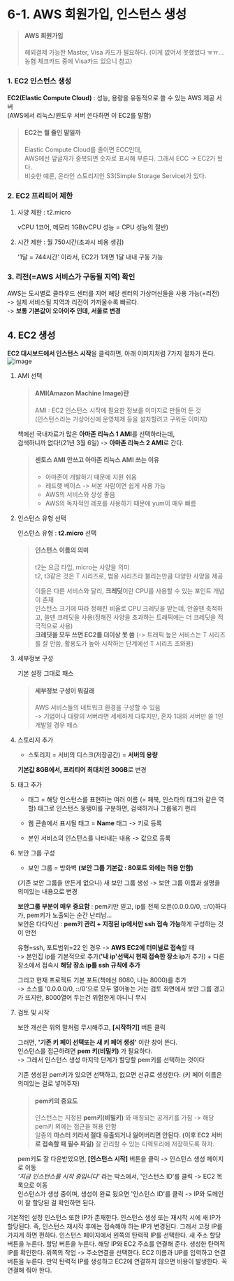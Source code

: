 # 6-1. AWS 회원가입, 인스턴스 생성

> #### AWS 회원가입
>
> 해외결제 가능한 Master, Visa 카드가 필요하다.
> (이게 없어서 못했었다 ㅠㅠ... 농협 체크카드 중에 Visa카드 있으니 참고)

### 1. EC2 인스턴스 생성

**EC2(Elastic Compute Cloud)** : 성능, 용량을 유동적으로 쓸 수 있는 AWS 제공 서버  
(AWS에서 리눅스/윈도우 서버 쓴다하면 이 EC2를 말함)

> #### EC2는 뭘 줄인 말일까
>
> Elastic Compute Cloud를 줄이면 ECC인데,  
> AWS에선 앞글자가 중복되면 숫자로 표시해 부른다. 그래서 ECC -> EC2가 됬다.   
> 비슷한 예론, 온라인 스토리지인 S3(Simple Storage Service)가 있다.

### 2. EC2 프리티어 제한

1. 사양 제한 : t2.micro 
    
     vCPU 1코어, 메모리 1GB(vCPU 성능 = CPU 성능의 절반)
2. 시간 제한 : 월 750시간(초과시 비용 생김)  
    
    '1달 = 744시간' 이라서, EC2가 1개면 1달 내내 구동 가능
    
### 3. 리전(=AWS 서비스가 구동될 지역) 확인

AWS는 도시별로 클라우드 센터를 지어 해당 센터의 가상머신들을 사용 가능(=리전)  
-> 실제 서비스될 지역과 리전이 가까울수록 빠르다.  
-> **보통 기본값이 오아이주 인데, 서울로 변경**

## 4. EC2 생성

**EC2 대시보드에서 인스턴스 시작**을 클릭하면, 아래 이미지처럼 7가지 절차가 뜬다.
![image](https://user-images.githubusercontent.com/48408417/110202569-e5cfaf00-7eac-11eb-9a37-42fe2d863925.png)  
  
1. AMI 선택

    > #### AMI(Amazon Machine Image)란
    >
    > AMI : EC2 인스턴스 시작에 필요한 정보를 이미지로 만들어 둔 것   
      (인스턴스라는 가상머신에 운영체제 등을 설치할려고 구워둔 이미지)

    책에선 국내자료가 많은 **아마존 리눅스 1 AMI**를 선택하라는데,    
    검색하니까 없다!(21년 3월 6일) -> **아마존 리눅스 2 AMI**로 간다.
    
    > #### 센토스 AMI 안쓰고 아마존 리눅스 AMI 쓰는 이유
    > 
    > - 아마존이 개발하기 때문에 지원 쉬움
    > - 레드햇 베이스 -> 써본 사람이면 쉽게 사용 가능 
    > - AWS의 서비스와 상성 좋음
    > - AWS의 독자적인 레포를 사용하기 때문에 yum이 매우 빠름

2. 인스턴스 유형 선택

    인스턴스 유형 : **t2.micro** 선택
    
    > #### 인스턴스 이름의 의미
    >
    > t2는 요금 타입, micro는 사양을 의미  
      t2, t3같은 것은 T 시리즈로, 범용 시리즈라 불리는만큼 다양한 사양을 제공
    > 
    > 이들은 다른 서비스와 달리, **크레딧**이란 CPU를 사용할 수 있는 포인트 개념이 존재  
      인스턴스 크기에 따라 정해진 비율로 CPU 크레딧을 받는데, 안쓸땐 축적하고, 쓸덴 크레딧을 사용(정해진 사양을 초과하는 트래픽에는 더 크레딧을 적극적으로 사용)  
      **크레딧을 모두 쓰면 EC2를 더이상 못 씀** (-> 트래픽 높은 서비스는 T 시리즈를 잘 안씀, 활용도가 높아 시작하는 단계에선 T 시리즈 조와용)
    
3. 세부정보 구성

    기본 설정 그대로 패스  
    
    > #### 세부정보 구성이 뭐길래 
    >     
    > AWS 서비스들의 네트워크 환경을 구성할 수 있음    
      -> 기업이나 대량의 서버라면 세세하게 다루지만, 혼자 1대의 서버만 쓸 1인 개발일 경우 패스
    
4. 스토리지 추가

    - 스토리지 = 서비의 디스크(저장공간) = **서버의 용량**    
    
    **기본값 8GB에서, 프리티어 최대치인 30GB**로 변경

5. 태그 추가

    - 태그 = 해당 인스턴스를 표현하는 여러 이름 (= 페북, 인스타의 태그와 같은 역할)
    태그로 인스턴스 뭉탱이를 구분하면, 검색하거나 그룹묶기 편리
    
    - 웹 콘솔에서 표시될 태그 = **Name** 태그 -> 키로 등록
    - 본인 서비스의 인스턴스를 나타내는 내용 -> 값으로 등록
    
6. 보안 그룹 구성

    - 보안 그룹 = 방화벽 **(보안 그룹 기본값 : 80포트 외에는 허용 안함)**  
      
    (기존 보안 그룹을 만든게 없으니) 새 보안 그룹 생성 -> 보안 그룹 이름과 설명을 의미있는 내용으로 변경
    
    **보안그룹 부분이 매우 중요함** : pem키만 믿고, ip를 전체 오픈(0.0.0.0/0, ::/0)하다가, pem키가 노출되는 순간 난리남...  
    보안은 다다익선 : **pem키 관리 + 지정된 ip에서만 ssh 접속 가능**하게 구성하는 것이 안전
    
    유형=ssh, 포트범위=22 인 경우 -> **AWS EC2에 터미널로 접속**할 때  
    -> 본인집 ip를 기본적으로 추가(**'내 ip'선택시 현재 접속한 장소 ip**가 추가) + 다른 장소에서 접속시 **해당 장소 ip를 ssh 규칙에 추가**
    
    그리고 현재 프로젝트 기본 포트(책에선 8080, 나는 8000)를 추가  
    -> 소스를 '0.0.0.0/0, ::/0'으로 모두 열어놓는 거는 검토 화면에서 보안 그룹 경고가 뜨지만, 8000열어 두는건 위험한게 아니니 무시
    
7. 검토 및 시작

    보안 개선은 위의 말처럼 무시해주고, **[시작하기]** 버튼 클릭 
    
    그러면, **'기존 키 페이 선택또는 새 키 페어 생성'** 이란 창이 뜬다.  
    인스턴스를 접근하려면 **pem 키(비밀키)** 가 필요하다.  
    -> 그래서 인스턴스 생성 마지막 단계가 할당할 pem키를 선택하는 것이다
    
    기존 생성된 pem키가 있으면 선택하고, 없으면 신규로 생성한다. (키 페어 이름은 의미있는 걸로 넣어주자)
    
    > #### pem키의 중요도
    >
    > 인스턴스는 지정된 **pem키(비밀키)** 와 매칭되는 공개키를 가짐 -> 해당 pem키 외에는 접근을 허용 안함  
      일종의 **마스터 키라서 절대 유출되거나 잃어버리면 안된다. (이후 EC2 서버로 접속할 때 필수 파일)** 
      잘 관리할 수 있는 디렉토리에 저장하도록 하자. 

    pem키도 잘 다운받았으면, **[인스턴스 시작]** 버튼을 클릭 -> 인스턴스 생성 페이지로 이동  
    *'지금 인스턴스를 시작 중입니다'* 라는 박스에서, '인스턴스 ID'를 클릭 -> EC2 목록으로 이동  
    인스턴스가 생성 중이며, 생성이 완료 됬으면 '인스턴스 ID'를 클릭 -> IP와 도메인이 잘 할당된 걸 확인하면 된다.
    

기본적인 설정
인스턴스 또한 IP가 존재한다.
인스턴스 생성 또는 재시작 시에 새 IP가 할당된다.
즉, 인스턴스 재시작 후에는 접속해야 하는 IP가 변경된다.
그래서 고정 IP를 가지게 하면 편하다.
인스턴스 페이지에서 왼쪽의 탄력적 IP를 선택한다.
새 주소 할당 버튼을 누른다.
할당 버튼을 누른다.
해당 IP와 EC2 주소를 연결해 준다.
생성한 탄력적 IP를 확인한다.
위쪽의 작업 -> 주소연결을 선택한다.
EC2 이름과 UP를 입력하고 연결 버튼을 누른다.
만약 탄력적 IP를 생성하고 EC2에 연결하지 않으면 비용이 발생한다.
꼭 연결해 줘야 한다.
